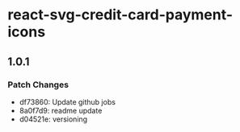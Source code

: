 # react-svg-credit-card-payment-icons

## 1.0.1

### Patch Changes

- df73860: Update github jobs
- 8a0f7d9: readme update
- d04521e: versioning
